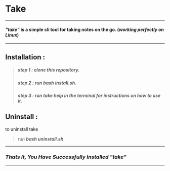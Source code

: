 # Take 
---
#### *__"take"__* is a simple cli tool for taking notes on the go. (*__working perfectly on Linux__*)
---

## Installation : 
> ##### step 1 : clone this repository.
> ##### step 2 : run __*bash install.sh*__.
> ##### step 3 : run __*take help*__ in the terminal for instructions on how to use it.

## Uninstall :
to uninstall take
> *run __bash uninstall.sh__*
---

### *Thats It, You Have Successfully Installed **"take"***
___

